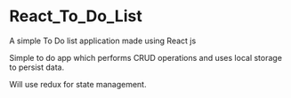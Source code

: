 # React_To_Do_List
A simple To Do list application made using React js

Simple to do app which performs CRUD operations and uses local storage to persist data.

Will use redux for state management.
